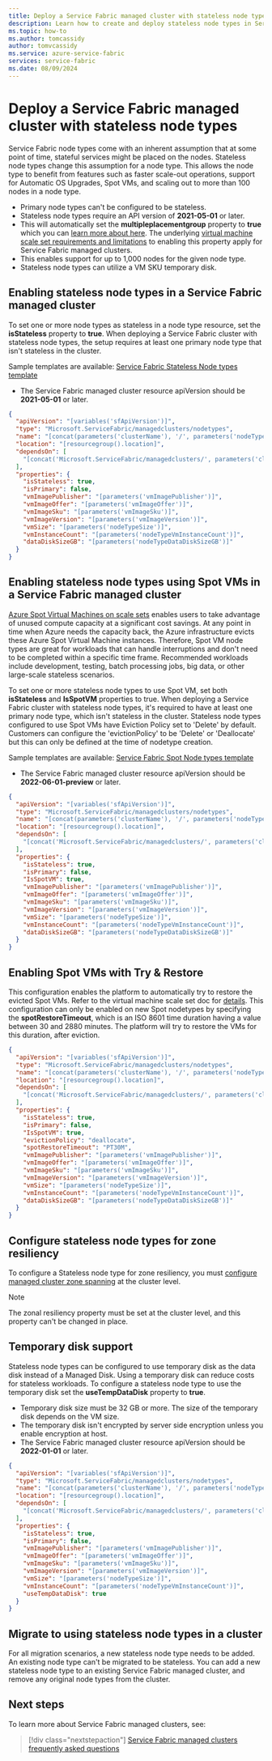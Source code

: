 ```yaml
---
title: Deploy a Service Fabric managed cluster with stateless node types
description: Learn how to create and deploy stateless node types in Service Fabric managed clusters
ms.topic: how-to
ms.author: tomcassidy
author: tomvcassidy
ms.service: azure-service-fabric
services: service-fabric
ms.date: 08/09/2024
---
```


# Deploy a Service Fabric managed cluster with stateless node types

Service Fabric node types come with an inherent assumption that at some point of time, stateful services might be placed on the nodes. Stateless node types change this assumption for a node type. This allows the node type to benefit from features such as faster scale-out operations, support for Automatic OS Upgrades, Spot VMs, and scaling out to more than 100 nodes in a node type.

* Primary node types can't be configured to be stateless.
* Stateless node types require an API version of **2021-05-01** or later.
* This will automatically set the **multipleplacementgroup** property to **true** which you can [learn more about here](how-to-managed-cluster-large-virtual-machine-scale-sets.md). The underlying [virtual machine scale set requirements and limitations](../virtual-machine-scale-sets/virtual-machine-scale-sets-placement-groups.md#checklist-for-using-large-scale-sets) to enabling this property apply for Service Fabric managed clusters.
* This enables support for up to 1,000 nodes for the given node type.
* Stateless node types can utilize a VM SKU temporary disk.

## Enabling stateless node types in a Service Fabric managed cluster

To set one or more node types as stateless in a node type resource, set the **isStateless** property to **true**. When deploying a Service Fabric cluster with stateless node types, the setup requires at least one primary node type that isn't stateless in the cluster.

Sample templates are available: [Service Fabric Stateless Node types template](https://github.com/Azure-Samples/service-fabric-cluster-templates)

* The Service Fabric managed cluster resource apiVersion should be **2021-05-01** or later.

```json
{
  "apiVersion": "[variables('sfApiVersion')]",
  "type": "Microsoft.ServiceFabric/managedclusters/nodetypes",
  "name": "[concat(parameters('clusterName'), '/', parameters('nodeTypeName'))]",
  "location": "[resourcegroup().location]",
  "dependsOn": [
    "[concat('Microsoft.ServiceFabric/managedclusters/', parameters('clusterName'))]"
  ],
  "properties": {
    "isStateless": true,
    "isPrimary": false,
    "vmImagePublisher": "[parameters('vmImagePublisher')]",
    "vmImageOffer": "[parameters('vmImageOffer')]",
    "vmImageSku": "[parameters('vmImageSku')]",
    "vmImageVersion": "[parameters('vmImageVersion')]",
    "vmSize": "[parameters('nodeTypeSize')]",
    "vmInstanceCount": "[parameters('nodeTypeVmInstanceCount')]",
    "dataDiskSizeGB": "[parameters('nodeTypeDataDiskSizeGB')]"
  }
}
```

## Enabling stateless node types using Spot VMs in a Service Fabric managed cluster

[Azure Spot Virtual Machines on scale sets](../virtual-machine-scale-sets/use-spot.md) enables users to take advantage of unused compute capacity at a significant cost savings. At any point in time when Azure needs the capacity back, the Azure infrastructure evicts these Azure Spot Virtual Machine instances. Therefore, Spot VM node types are great for workloads that can handle interruptions and don't need to be completed within a specific time frame. Recommended workloads include development, testing, batch processing jobs, big data, or other large-scale stateless scenarios.

To set one or more stateless node types to use Spot VM, set both **isStateless** and **IsSpotVM** properties to true. When deploying a Service Fabric cluster with stateless node types, it's required to have at least one primary node type, which isn't stateless in the cluster. Stateless node types configured to use Spot VMs have Eviction Policy set to 'Delete' by default. Customers can configure the 'evictionPolicy' to be 'Delete' or 'Deallocate' but this can only be defined at the time of nodetype creation.

Sample templates are available: [Service Fabric Spot Node types template](https://github.com/Azure-Samples/service-fabric-cluster-templates/tree/master/SF-Managed-Standard-SKU-2-NT-Spot)

* The Service Fabric managed cluster resource apiVersion should be **2022-06-01-preview** or later.

```json
{
  "apiVersion": "[variables('sfApiVersion')]",
  "type": "Microsoft.ServiceFabric/managedclusters/nodetypes",
  "name": "[concat(parameters('clusterName'), '/', parameters('nodeTypeName'))]",
  "location": "[resourcegroup().location]",
  "dependsOn": [
    "[concat('Microsoft.ServiceFabric/managedclusters/', parameters('clusterName'))]"
  ],
  "properties": {
    "isStateless": true,
    "isPrimary": false,
    "IsSpotVM": true,
    "vmImagePublisher": "[parameters('vmImagePublisher')]",
    "vmImageOffer": "[parameters('vmImageOffer')]",
    "vmImageSku": "[parameters('vmImageSku')]",
    "vmImageVersion": "[parameters('vmImageVersion')]",
    "vmSize": "[parameters('nodeTypeSize')]",
    "vmInstanceCount": "[parameters('nodeTypeVmInstanceCount')]",
    "dataDiskSizeGB": "[parameters('nodeTypeDataDiskSizeGB')]"
  }
}
```

## Enabling Spot VMs with Try & Restore

This configuration enables the platform to automatically try to restore the evicted Spot VMs. Refer to the virtual machine scale set doc for [details](../virtual-machine-scale-sets/use-spot.md#try--restore).
This configuration can only be enabled on new Spot nodetypes by specifying the **spotRestoreTimeout**, which is an ISO 8601 time duration having a value between 30 and 2880 minutes. The platform will try to restore the VMs for this duration, after eviction.

```json
{
  "apiVersion": "[variables('sfApiVersion')]",
  "type": "Microsoft.ServiceFabric/managedclusters/nodetypes",
  "name": "[concat(parameters('clusterName'), '/', parameters('nodeTypeName'))]",
  "location": "[resourcegroup().location]",
  "dependsOn": [
    "[concat('Microsoft.ServiceFabric/managedclusters/', parameters('clusterName'))]"
  ],
  "properties": {
    "isStateless": true,
    "isPrimary": false,
    "IsSpotVM": true,
    "evictionPolicy": "deallocate",
    "spotRestoreTimeout": "PT30M",
    "vmImagePublisher": "[parameters('vmImagePublisher')]",
    "vmImageOffer": "[parameters('vmImageOffer')]",
    "vmImageSku": "[parameters('vmImageSku')]",
    "vmImageVersion": "[parameters('vmImageVersion')]",
    "vmSize": "[parameters('nodeTypeSize')]",
    "vmInstanceCount": "[parameters('nodeTypeVmInstanceCount')]",
    "dataDiskSizeGB": "[parameters('nodeTypeDataDiskSizeGB')]"
  }
}
```

## Configure stateless node types for zone resiliency
To configure a Stateless node type for zone resiliency, you must [configure managed cluster zone spanning](how-to-managed-cluster-availability-zones.md) at the cluster level. 

>[!NOTE]
> The zonal resiliency property must be set at the cluster level, and this property can't be changed in place.

## Temporary disk support
Stateless node types can be configured to use temporary disk as the data disk instead of a Managed Disk. Using a temporary disk can reduce costs for stateless workloads. To configure a stateless node type to use the temporary disk set the **useTempDataDisk** property to **true**. 

* Temporary disk size must be 32 GB or more. The size of the temporary disk depends on the VM size.
* The temporary disk isn't encrypted by server side encryption unless you enable encryption at host.
* The Service Fabric managed cluster resource apiVersion should be **2022-01-01** or later.

```json
{
  "apiVersion": "[variables('sfApiVersion')]",
  "type": "Microsoft.ServiceFabric/managedclusters/nodetypes",
  "name": "[concat(parameters('clusterName'), '/', parameters('nodeTypeName'))]",
  "location": "[resourcegroup().location]",
  "dependsOn": [
    "[concat('Microsoft.ServiceFabric/managedclusters/', parameters('clusterName'))]"
  ],
  "properties": {
    "isStateless": true,
    "isPrimary": false,
    "vmImagePublisher": "[parameters('vmImagePublisher')]",
    "vmImageOffer": "[parameters('vmImageOffer')]",
    "vmImageSku": "[parameters('vmImageSku')]",
    "vmImageVersion": "[parameters('vmImageVersion')]",
    "vmSize": "[parameters('nodeTypeSize')]",
    "vmInstanceCount": "[parameters('nodeTypeVmInstanceCount')]",
    "useTempDataDisk": true
  }
}
```


## Migrate to using stateless node types in a cluster
For all migration scenarios, a new stateless node type needs to be added. An existing node type can't be migrated to be stateless. You can add a new stateless node type to an existing Service Fabric managed cluster, and remove any original node types from the cluster. 

## Next steps 

To learn more about Service Fabric managed clusters, see:

> [!div class="nextstepaction"]
> [Service Fabric managed clusters frequently asked questions](./faq-managed-cluster.yml)
